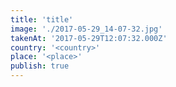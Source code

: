 ```yaml
---
title: 'title'
image: './2017-05-29_14-07-32.jpg'
takenAt: '2017-05-29T12:07:32.000Z'
country: '<country>'
place: '<place>'
publish: true
---
```

